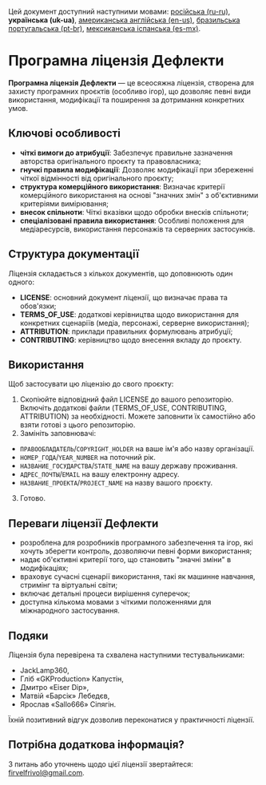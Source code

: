 Цей документ доступний наступними мовами: [російська (ru-ru)](/other-langs/README_ru-ru.md), **українська (uk-ua)**, [американська англійська (en-us)](/README.md), [бразильська португальська (pt-br)](/other-langs/README_pt-br.md), [мексиканська іспанська (es-mx)](/other-langs/README_es-mx.md).

# Програмна ліцензія Дефлекти

**Програмна ліцензія Дефлекти** — це всеосяжна ліцензія, створена для захисту програмних проєктів (особливо ігор), що дозволяє певні види використання, модифікації та поширення за дотримання конкретних умов.

## Ключові особливості

* **чіткі вимоги до атрибуції**: Забезпечує правильне зазначення авторства оригінального проєкту та правовласника;
* **гнучкі правила модифікації**: Дозволяє модифікації при збереженні чіткої відмінності від оригінального проєкту;
* **структура комерційного використання**: Визначає критерії комерційного використання на основі "значних змін" з об'єктивними критеріями вимірювання;
* **внесок спільноти**: Чіткі вказівки щодо обробки внесків спільноти;
* **спеціалізовані правила використання**: Особливі положення для медіаресурсів, використання персонажів та серверних застосунків.

## Структура документації

Ліцензія складається з кількох документів, що доповнюють один одного:

* **LICENSE**: основний документ ліцензії, що визначає права та обов'язки;
* **TERMS_OF_USE**: додаткові керівництва щодо використання для конкретних сценаріїв (медіа, персонажі, серверне використання);
* **ATTRIBUTION**: приклади правильних формулювань атрибуції;
* **CONTRIBUTING**: керівництво щодо внесення вкладу до проєкту.

## Використання

Щоб застосувати цю ліцензію до свого проєкту:

1. Скопіюйте відповідний файл LICENSE до вашого репозиторію. Включіть додаткові файли (TERMS_OF_USE, CONTRIBUTING, ATTRIBUTION) за необхідності. Можете заповнити їх самостійно або взяти готові з цього репозиторію.
2. Замініть заповнювачі:
* `ПРАВООБЛАДАТЕЛЬ`/`COPYRIGHT_HOLDER` на ваше ім'я або назву організації.
* `НОМЕР_ГОДА`/`YEAR_NUMBER` на поточний рік.
* `НАЗВАНИЕ_ГОСУДАРСТВА`/`STATE_NAME` на вашу державу проживання.
* `АДРЕС_ПОЧТЫ`/`EMAIL` на вашу електронну адресу.
* `НАЗВАНИЕ_ПРОЕКТА`/`PROJECT_NAME` на назву вашого проєкту.
3. Готово.

## Переваги ліцензії Дефлекти

* розроблена для розробників програмного забезпечення та ігор, які хочуть зберегти контроль, дозволяючи певні форми використання;
* надає об'єктивні критерії того, що становить "значні зміни" в модифікаціях;
* враховує сучасні сценарії використання, такі як машинне навчання, стримінг та віртуальні світи;
* включає детальні процеси вирішення суперечок;
* доступна кількома мовами з чіткими положеннями для міжнародного застосування.

## Подяки

Ліцензія була перевірена та схвалена наступними тестувальниками:

* JackLamp360,
* Гліб «GKProduction» Капустін,
* Дмитро «Eiser Dip»,
* Матвій «Барсік» Лебедєв,
* Ярослав «Sallo666» Сіпягін.

Їхній позитивний відгук дозволив переконатися у практичності ліцензії.

## Потрібна додаткова інформація?

З питань або уточнень щодо цієї ліцензії звертайтеся: <firvelfrivol@gmail.com>.
